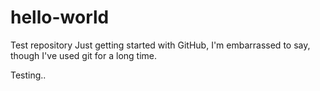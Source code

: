 # hello-world
Test repository
Just getting started with GitHub, I'm embarrassed to say, though I've used git for a long time.

Testing..
